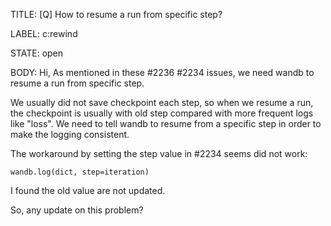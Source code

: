TITLE:
[Q] How to resume a run from specific step?

LABEL:
c:rewind

STATE:
open

BODY:
Hi,
As mentioned in these #2236 #2234 issues, we need wandb to resume a run from specific step. 

We usually did not save checkpoint each step, so when we resume a run, the checkpoint is usually with old step compared with more frequent logs like "loss". We need to tell wandb to resume from a specific step in order to make the logging consistent.

The workaround by setting the step value in #2234 seems did not work:

```
wandb.log(dict, step=iteration)
```

I found the old value are not updated.

So, any update on this problem?



